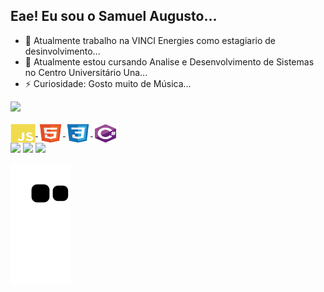 ## Eae! Eu sou o Samuel Augusto...

- 🔭 Atualmente trabalho na VINCI Energies como estagiario de desinvolvimento...
- 📝 Atualmente estou cursando Analise e Desenvolvimento de Sistemas no Centro Universitário Una...
- ⚡ Curiosidade: Gosto muito de Música...

<div>
  <a href="https://github.com/SamuelAugusto13">
  <img height="180em" src="https://github-readme-stats.vercel.app/api?username=SamuelAugusto13&show_icons=false&theme=dark&include_all_commits=true&count_private=true"/>
</div>
<div style="display: inline_block"><br>
  <img align="center" alt="Rafa-Js" height="30" width="40" src="https://raw.githubusercontent.com/devicons/devicon/master/icons/javascript/javascript-plain.svg">
  <img align="center" alt="Rafa-HTML" height="30" width="40" src="https://raw.githubusercontent.com/devicons/devicon/master/icons/html5/html5-original.svg">
  <img align="center" alt="Rafa-CSS" height="30" width="40" src="https://raw.githubusercontent.com/devicons/devicon/master/icons/css3/css3-original.svg">
  <img align="center" alt="Rafa-Csharp" height="30" width="40" src="https://raw.githubusercontent.com/devicons/devicon/master/icons/csharp/csharp-original.svg">
</div>
<div>
<a href="https://www.instagram.com/samuel.augusto13/" target="_blank"><img src="https://img.shields.io/badge/-Instagram-%23E4405F?style=for-the-badge&logo=instagram&logoColor=black" target="_blank"></a>
<a href="https://www.linkedin.com/in/rafaella-ballerini-45875016a" target="_blank"><img src="https://img.shields.io/badge/-LinkedIn-%230077B5?style=for-the-badge&logo=linkedin&logoColor=black" target="_blank"></a>
<a href="https://discord.gg/SamuelAugusto#4192" target="_blank"><img src="https://img.shields.io/badge/Discord-7289DA?style=for-the-badge&logo=discord&logoColor=black" target="_blank"></a>  
  
  ![Snake animation](https://github.com/rafaballerini/rafaballerini/blob/output/github-contribution-grid-snake.svg)
  
</div>
